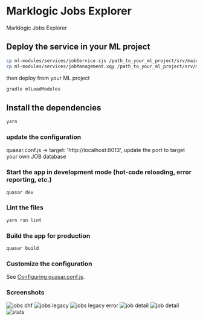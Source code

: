 # Marklogic Jobs Explorer

Marklogic Jobs Explorer

## Deploy the service in your ML project
```bash
cp ml-modules/services/jobService.sjs /path_to_your_ml_project/srv/main/ml-modules/services/
cp ml-modules/services/jobManagement.xqy /path_to_your_ml_project/srv/main/ml-modules/services/
```

then deploy from your ML project
```bash
gradle mlLoadModules
```

## Install the dependencies
```bash
yarn
```

### update the configuration
quasar.conf.js ->   target: 'http://localhost:8013',
update the port to target your own JOB database

### Start the app in development mode (hot-code reloading, error reporting, etc.)
```bash
quasar dev
```

### Lint the files
```bash
yarn run lint
```

### Build the app for production
```bash
quasar build
```

### Customize the configuration
See [Configuring quasar.conf.js](https://quasar.dev/quasar-cli/quasar-conf-js).

### Screenshots

![jobs dhf](https://github.com/jeremybrunetML/MLJobExplorer/images/searchDHF.png)
![jobs legacy](https://github.com/jeremybrunetML/MLJobExplorer/images/searchLegacy.png)
![jobs legacy error](https://github.com/jeremybrunetML/MLJobExplorer/images/searchLegacy2.png)
![job detail](https://github.com/jeremybrunetML/MLJobExplorer/images/jobDetail1.png)
![job detail](https://github.com/jeremybrunetML/MLJobExplorer/images/jobDetail2.png)
![stats](https://github.com/jeremybrunetML/MLJobExplorer/images/stats.png)